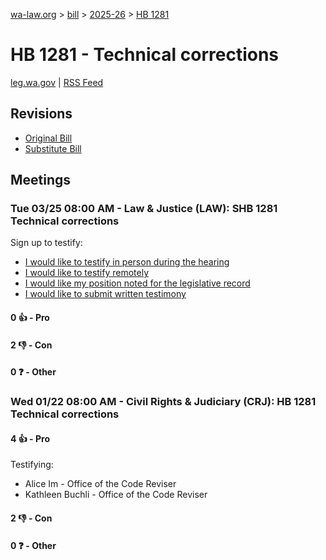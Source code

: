 [wa-law.org](/) > [bill](/bill/) > [2025-26](/bill/2025-26/) > [HB 1281](/bill/2025-26/hb/1281/)

# HB 1281 - Technical corrections
[leg.wa.gov](https://app.leg.wa.gov/billsummary?BillNumber=1281&Year=2025&Initiative=false) | [RSS Feed](./rss.xml)

## Revisions
* [Original Bill](1/)
* [Substitute Bill](S/)

## Meetings
### Tue 03/25 08:00 AM - Law & Justice (LAW): SHB 1281 Technical corrections
Sign up to testify:
* [I would like to testify in person during the hearing](https://app.leg.wa.gov/csi/Testifier/Add?chamber=House&mId=33110&aId=165994&caId=26661&tId=1)
* [I would like to testify remotely](https://app.leg.wa.gov/csi/Testifier/Add?chamber=House&mId=33110&aId=165994&caId=26661&tId=2)
* [I would like my position noted for the legislative record](https://app.leg.wa.gov/csi/Testifier/Add?chamber=House&mId=33110&aId=165994&caId=26661&tId=3)
* [I would like to submit written testimony](https://app.leg.wa.gov/csi/Testifier/Add?chamber=House&mId=33110&aId=165994&caId=26661&tId=4)

#### 0 👍 - Pro

#### 2 👎 - Con

#### 0 ❓ - Other

### Wed 01/22 08:00 AM - Civil Rights & Judiciary (CRJ): HB 1281 Technical corrections
#### 4 👍 - Pro
Testifying:
* Alice Im - Office of the Code Reviser
* Kathleen Buchli - Office of the Code Reviser

#### 2 👎 - Con

#### 0 ❓ - Other
